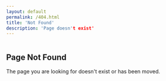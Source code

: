 ```yaml
---
layout: default
permalink: /404.html
title: 'Not Found'
description: 'Page doesn't exist'
---
```


<div class="utility-page-wrap">
    <div class="utility-page-content w-form"><img src="https://d3e54v103j8qbb.cloudfront.net/static/page-not-found.211a85e40c.svg" alt="">
      <h2>Page Not Found</h2>
      <div>The page you are looking for doesn&#x27;t exist or has been moved.</div>
    </div>
  </div>
  <script src="https://d3e54v103j8qbb.cloudfront.net/js/jquery-3.5.1.min.dc5e7f18c8.js?site=5f906e60f009d620eb2024dd" type="text/javascript" integrity="sha256-9/aliU8dGd2tb6OSsuzixeV4y/faTqgFtohetphbbj0=" crossorigin="anonymous"></script>
  <script src="js/curiefense.js" type="text/javascript"></script>
  <!-- [if lte IE 9]><script src="https://cdnjs.cloudflare.com/ajax/libs/placeholders/3.0.2/placeholders.min.js"></script><![endif] -->
